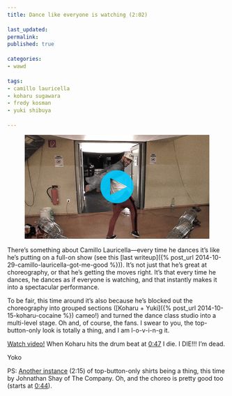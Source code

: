 ```yaml
---
title: Dance like everyone is watching (2:02)

last_updated: 
permalink: 
published: true

categories:
- wawd

tags:
- camillo lauricella
- koharu sugawara
- fredy kosman
- yuki shibuya

---
```


<figure>
	<a href="https://www.youtube.com/watch?v=mbH-ipfLeVc"><img src="/assets/images/2015-05-27-camillo-lauricella-applause.jpeg" alt="Camillo Lauricella, waisted flannel catching the wind from a big fan on the floor, turns over his shoulder to look at us with a confident, seductive grin." /></a>
</figure>

There’s something about Camillo Lauricella—every time he dances it’s like he’s putting on a full-on show (see this [last writeup]({% post_url 2014-10-29-camillo-lauricella-got-me-good %})). It’s not just that he’s great at choreography, or that he’s getting the moves right. It’s that every time he dances, he dances as if everyone is watching, and that instantly makes it into a spectacular performance.

To be fair, this time around it’s also because he’s blocked out the choreography into grouped sections ([Koharu + Yuki]({% post_url 2014-10-15-koharu-cocaine %}) cameo!) and turned the dance class studio into a multi-level stage. Oh and, of course, the fans. I swear to you, the top-button-only look is totally a thing, and I am l-o-v-i-n-g it.

[Watch video!](https://www.youtube.com/watch?v=mbH-ipfLeVc)
When Koharu hits the drum beat at [0:47](https://youtu.be/mbH-ipfLeVc?t=47s) I die. I DIE!!! I’m dead.

Yoko

PS: [Another instance](https://www.youtube.com/watch?v=KmNvinZIeeM) (2:15) of top-button-only shirts being a thing, this time by Johnathan Shay of The Company. Oh, and the choreo is pretty good too (starts at [0:44](https://youtu.be/KmNvinZIeeM?t=44s)).